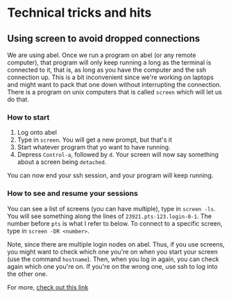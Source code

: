 # Technical tricks and hits

## Using screen to avoid dropped connections

We are using abel. Once we run a program on abel (or any remote computer), that
program will only keep running a long as the terminal is connected to it, that is,
as long as you have the computer and the ssh connection up. This is a bit 
inconvenient since we're working on laptops and might want to pack that one down
without interrupting the connection. There is a program on unix computers that
is called `screen` which will let us do that.

### How to start

1. Log onto abel
2. Type in `screen`. You will get a new prompt, but that's it
3. Start whatever program that yo want to have running.
4. Depress `Control-a`, followed by `d`. Your screen will now say something
about a screen being `detached`.

You can now end your ssh session, and your program will keep running.

### How to see and resume your sessions

You can see a list of screens (you can have multiple), type in `screen -ls`.
You will see something along the lines of `23921.pts-123.login-0-1`. The number 
before `pts` is what I refer to below.
To connect to a specific screen, type in `screen -DR <number>`.

Note, since there are multiple login nodes on abel. Thus, if you use screens,
you might want to check which one you're on when you start your screen (use
the command `hostname`). Then, when you log in again, you can check again 
which one you're on. If you're on the wrong one, use ssh to log into the 
other one. 

For more, [check out this link](https://www.tecmint.com/screen-command-examples-to-manage-linux-terminals/)